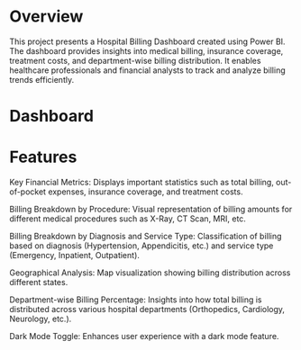 # Overview

This project presents a Hospital Billing Dashboard created using Power BI. The dashboard provides insights into medical billing, insurance coverage, treatment costs, and department-wise billing distribution. It enables healthcare professionals and financial analysts to track and analyze billing trends efficiently.
# Dashboard

# Features

Key Financial Metrics: Displays important statistics such as total billing, out-of-pocket expenses, insurance coverage, and treatment costs.

Billing Breakdown by Procedure: Visual representation of billing amounts for different medical procedures such as X-Ray, CT Scan, MRI, etc.

Billing Breakdown by Diagnosis and Service Type: Classification of billing based on diagnosis (Hypertension, Appendicitis, etc.) and service type (Emergency, Inpatient, Outpatient).

Geographical Analysis: Map visualization showing billing distribution across different states.

Department-wise Billing Percentage: Insights into how total billing is distributed across various hospital departments (Orthopedics, Cardiology, Neurology, etc.).

Dark Mode Toggle: Enhances user experience with a dark mode feature.
